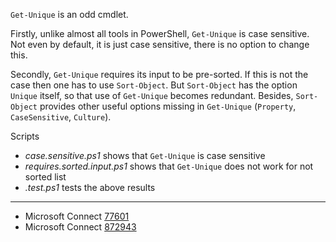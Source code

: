 
`Get-Unique` is an odd cmdlet.

Firstly, unlike almost all tools in PowerShell, `Get-Unique` is case sensitive.
Not even by default, it is just case sensitive, there is no option to change
this.

Secondly, `Get-Unique` requires its input to be pre-sorted. If this is not the
case then one has to use `Sort-Object`. But `Sort-Object` has the option
`Unique` itself, so that use of `Get-Unique` becomes redundant. Besides,
`Sort-Object` provides other useful options missing in `Get-Unique`
(`Property`, `CaseSensitive`, `Culture`).

Scripts

- *case.sensitive.ps1* shows that `Get-Unique` is case sensitive
- *requires.sorted.input.ps1* shows that `Get-Unique` does not work for not sorted list
- *.test.ps1* tests the above results

---

- Microsoft Connect [77601](https://connect.microsoft.com/PowerShell/Feedback/Details/77601)
- Microsoft Connect [872943](https://connect.microsoft.com/PowerShell/Feedback/Details/872943)
